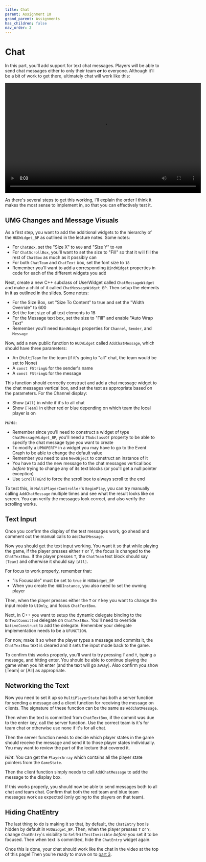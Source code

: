 ```yaml
---
title: Chat
parent: Assignment 10
grand_parent: Assignments
has_children: false
nav_order: 2
---
```


# Chat

In this part, you'll add support for text chat messages. Players will be able to send chat messages either to only their team ***or*** to everyone. Although it'll be a bit of work to get there, ultimately chat will work like this:

<video style="display:block; margin: 0 auto;" width="640" height="360" controls>
  <source src="assets/10-2.mp4" type="video/mp4">
</video>

As there's several steps to get this working, I'll explain the order I think it makes the most sense to implement in, so that you can effectively test it.

## UMG Changes and Message Visuals

As a first step, you want to add the additional widgets to the hierarchy of the `HUDWidget_BP` as outlined in the lecture notes. Some notes:

- For `ChatBox`, set the "Size X" to `600` and "Size Y" to `400`
- For `ChatScrollBox`, you'll want to set the size to "Fill" so that it will fill the rest of `ChatBox` as much as it possibly can
- For both `ChatTeam` and `ChatText` box, set the font size to `18`
- Remember you'll want to add a corresponding `BindWidget` properties in code for each of the different widgets you add 

Next, create a new C++ subclass of UserWidget called `ChatMessageWidget` and make a child of it called `ChatMessageWidget_BP`. Then setup the elements in it as outlined in the slides. Some notes:

- For the Size Box, set "Size To Content" to true and set the "Width Override" to 600
- Set the font size of all text elements to 18
- For the Message text box, set the size to "Fill" and enable "Auto Wrap Text"
- Remember you'll need `BindWidget` properties for `Channel`, `Sender`, and `Message`

Now, add a new public function to `HUDWidget` called `AddChatMessage`, which should have three parameters:

- An `EMultiTeam` for the team (if it's going to "all" chat, the team would be set to None)
- A `const FString&` for the sender's name
- A `const FString&` for the message

This function should correctly construct and add a chat message widget to the chat messages vertical box, and set the text as appropriate based on the parameters. For the Channel display:

- Show `[All]` in white if it's to all chat
- Show `[Team]` in either red or blue depending on which team the local player is on 

*Hints*:

- Remember since you'll need to construct a widget of type `ChatMessageWidget_BP`, you'll need a `TSubclassOf` property to be able to specify the chat message type you want to create
- To modify a `UPROPERTY` in a widget you may have to go to the Event Graph to be able to change the default value
- Remember you need to use `NewObject` to construct an instance of it
- You have to add the new message to the chat messages vertical box _before_ trying to change any of its text blocks (or you'll get a null pointer exception)
- Use `ScrollToEnd` to force the scroll box to always scroll to the end

To test this, in `MultiPlayerController`'s `BeginPlay`, you can try manually calling `AddChatMessage` multiple times and see what the result looks like on screen. You can verify the messages look correct, and also verify the scrolling works.

## Text Input

Once you confirm the display of the test messages work, go ahead and comment out the manual calls to `AddChatMessage`.

Now you should get the text input working. You want it so that while playing the game, if the player presses either `T` or Y, the focus is changed to the `ChatTextBox`. If the player presses `T`, the `ChatTeam` text block should say `[Team]` and otherwise it should say `[All]`.

For focus to work properly, remember that:

- "Is Focusable" must be set to `true` in `HUDWidget_BP`
- When you create the `HUDInstance`, you also need to set the owning player

Then, when the player presses either the `T` or `Y` key you want to change the input mode to `UIOnly`, and focus `ChatTextBox`.

Next, in C++ you want to setup the dynamic delegate binding to the `OnTextCommitted` delegate on `ChatTextBox`. You'll need to override `NativeConstruct` to add the delegate. Remember your delegate implementation needs to be a `UFUNCTION`.

For now, make it so when the player types a message and commits it, the `ChatTextBox` text is cleared and it sets the input mode back to the game.

To confirm this works properly, you'll want to try pressing `T` and `Y`, typing a message, and hitting enter. You should be able to continue playing the game when you hit enter (and the text will go away). Also confirm you show [Team] or [All] as appropriate.

## Networking the Text

Now you need to set it up so `MultiPlayerState` has both a server function for sending a message and a client function for receiving the message on clients. The signature of these function can be the same as `AddChatMessage`.

Then when the text is committed from `ChatTextBox`, if the commit was due to the enter key, call the server function. Use the correct team is it's for team chat or otherwise use none if it's for all chat.

Then the server function needs to decide which player states in the game should receive the message and send it to those player states individually. You may want to review the part of the lecture that covered it.

*Hint*: You can get the `PlayerArray` which contains all the player state pointers from the `GameState`.

Then the client function simply needs to call `AddChatMessage` to add the message to the display box.

If this works properly, you should now be able to send messages both to all chat and team chat. Confirm that both the red team and blue team messages work as expected (only going to the players on that team).

## Hiding ChatEntry

The last thing to do is making it so that, by default, the `ChatEntry` box is hidden by default in `HUDWidget_BP`. Then, when the player presses `T` or `Y`, change `ChatEntry`'s visibility to `SelfHitTestInvisible` _before_ you set it to be focused. Then when text is committed, hide the `ChatEntry` widget again.

Once this is done, your chat should work like the chat in the video at the top of this page! Then you're ready to move on to [part 3](10-03.html).
